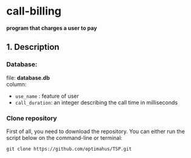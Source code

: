 # call-billing
**program that charges a user to pay** 
## 1. Description
### Database: 
file: **database.db** <br>
column:
- `use_name` : feature of user
- `call_duration`: an integer describing the call time in milliseconds
### Clone repository
First of all, you need to download the repository. You can either run the script below on the command-line or terminal:

`git clone https://github.com/optimahus/TSP.git`
